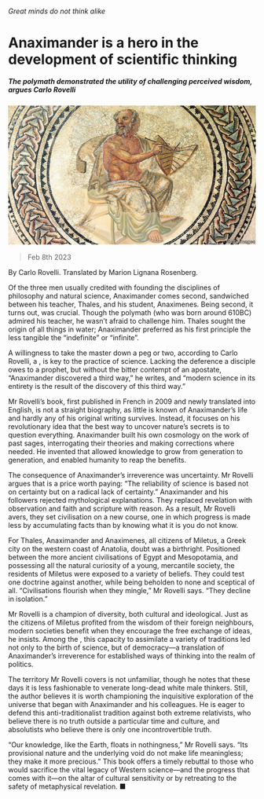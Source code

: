###### Great minds do not think alike

# Anaximander is a hero in the development of scientific thinking 

##### The polymath demonstrated the utility of challenging perceived wisdom, argues Carlo Rovelli 

![image](images/20230211_CUP511.jpg) 

> Feb 8th 2023 

By Carlo Rovelli. Translated by Marion Lignana Rosenberg. 

Of the three men usually credited with founding the disciplines of philosophy and natural science, Anaximander comes second, sandwiched between his teacher, Thales, and his student, Anaximenes. Being second, it turns out, was crucial. Though the polymath (who was born around 610BC) admired his teacher, he wasn’t afraid to challenge him. Thales sought the origin of all things in water; Anaximander preferred as his first principle the less tangible the “indefinite” or “infinite”.

A willingness to take the master down a peg or two, according to Carlo Rovelli, a , is key to the practice of science. Lacking the deference a disciple owes to a prophet, but without the bitter contempt of an apostate, “Anaximander discovered a third way,” he writes, and “modern science in its entirety is the result of the discovery of this third way.” 

Mr Rovelli’s book, first published in French in 2009 and newly translated into English, is not a straight biography, as little is known of Anaximander’s life and hardly any of his original writing survives. Instead, it focuses on his revolutionary idea that the best way to uncover nature’s secrets is to question everything. Anaximander built his own cosmology on the work of past sages, interrogating their theories and making corrections where needed. He invented  that allowed knowledge to grow from generation to generation, and enabled humanity to reap the benefits. 

The consequence of Anaximander’s irreverence was uncertainty. Mr Rovelli argues that is a price worth paying: “The reliability of science is based not on certainty but on a radical lack of certainty.” Anaximander and his followers rejected mythological explanations. They replaced revelation with observation and faith and scripture with reason. As a result, Mr Rovelli avers, they set civilisation on a new course, one in which progress is made less by accumulating facts than by knowing what it is you do not know. 

For Thales, Anaximander and Anaximenes, all citizens of Miletus, a Greek city on the western coast of Anatolia, doubt was a birthright. Positioned between the more ancient civilisations of Egypt and Mesopotamia, and possessing all the natural curiosity of a young, mercantile society, the residents of Miletus were exposed to a variety of beliefs. They could test one doctrine against another, while being beholden to none and sceptical of all. “Civilisations flourish when they mingle,” Mr Rovelli says. “They decline in isolation.”

Mr Rovelli is a champion of diversity, both cultural and ideological. Just as the citizens of Miletus profited from the wisdom of their foreign neighbours, modern societies benefit when they encourage the free exchange of ideas, he insists. Among the , this capacity to assimilate a variety of traditions led not only to the birth of science, but of democracy—a translation of Anaximander’s irreverence for established ways of thinking into the realm of politics. 

The territory Mr Rovelli covers is not unfamiliar, though he notes that these days it is less fashionable to venerate long-dead white male thinkers. Still, the author believes it is worth championing the inquisitive exploration of the universe that began with Anaximander and his colleagues. He is eager to defend this anti-traditionalist tradition against both extreme relativists, who believe there is no truth outside a particular time and culture, and absolutists who believe there is only one incontrovertible truth. 

“Our knowledge, like the Earth, floats in nothingness,” Mr Rovelli says. “Its provisional nature and the underlying void do not make life meaningless; they make it more precious.” This book offers a timely rebuttal to those who would sacrifice the vital legacy of Western science—and the progress that comes with it—on the altar of cultural sensitivity or by retreating to the safety of metaphysical revelation. ■


